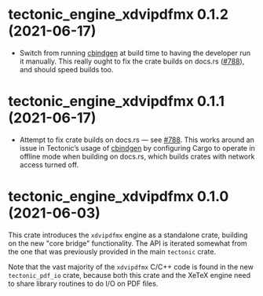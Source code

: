 # tectonic_engine_xdvipdfmx 0.1.2 (2021-06-17)

- Switch from running [cbindgen] at build time to having the developer run it
  manually. This really ought to fix the crate builds on docs.rs ([#788]), and
  should speed builds too.

[cbindgen]: https://github.com/eqrion/cbindgen
[#788]: https://github.com/tectonic-typesetting/tectonic/issues/788


# tectonic_engine_xdvipdfmx 0.1.1 (2021-06-17)

- Attempt to fix crate builds on docs.rs — see [#788]. This works around an
  issue in Tectonic’s usage of [cbindgen] by configuring Cargo to operate in
  offline mode when building on docs.rs, which builds crates with network access
  turned off.

[#788]: https://github.com/tectonic-typesetting/tectonic/issues/788
[cbindgen]: https://github.com/eqrion/cbindgen


# tectonic_engine_xdvipdfmx 0.1.0 (2021-06-03)

This crate introduces the `xdvipdfmx` engine as a standalone crate, building on
the new "core bridge" functionality. The API is iterated somewhat from the one
that was previously provided in the main `tectonic` crate.

Note that the vast majority of the `xdvipdfmx` C/C++ code is found in the new
`tectonic_pdf_io` crate, because both this crate and the XeTeX engine need to
share library routines to do I/O on PDF files.
